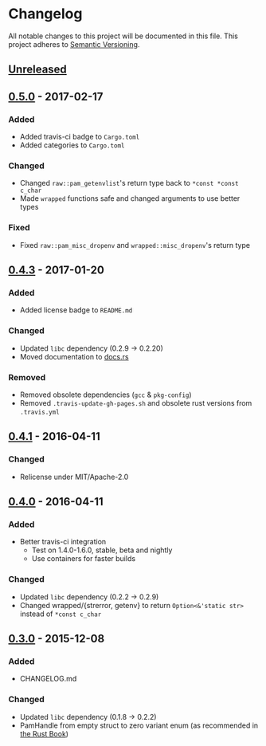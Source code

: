 # Changelog
All notable changes to this project will be documented in this file.
This project adheres to [Semantic Versioning](http://semver.org/).

<!--
### Added - for new features.
### Changed - for changes in existing functionality.
### Deprecated - for once-stable features removed in upcoming releases.
### Removed - for deprecated features removed in this release.
### Fixed - for any bug fixes.
### Security - to invite users to upgrade in case of vulnerabilities.
-->

## [Unreleased]

## [0.5.0] - 2017-02-17
### Added
- Added travis-ci badge to `Cargo.toml`
- Added categories to `Cargo.toml`

### Changed
- Changed `raw::pam_getenvlist`'s return type back to `*const *const c_char`
- Made `wrapped` functions safe and changed arguments to use better types

### Fixed
- Fixed `raw::pam_misc_dropenv` and `wrapped::misc_dropenv`'s return type

## [0.4.3] - 2017-01-20
### Added
- Added license badge to `README.md`

### Changed
- Updated `libc` dependency (0.2.9 -> 0.2.20)
- Moved documentation to [docs.rs](https://docs.rs/pam-sys/)

### Removed
- Removed obsolete dependencies (`gcc` & `pkg-config`)
- Removed `.travis-update-gh-pages.sh` and obsolete rust versions from `.travis.yml`

## [0.4.1] - 2016-04-11
### Changed
- Relicense under MIT/Apache-2.0

## [0.4.0] - 2016-04-11
### Added
- Better travis-ci integration
    - Test on 1.4.0-1.6.0, stable, beta and nightly
    - Use containers for faster builds

### Changed
- Updated `libc` dependency (0.2.2 -> 0.2.9)
- Changed wrapped/{strerror, getenv} to return `Option<&'static str>` instead of `*const c_char`

## [0.3.0] - 2015-12-08
### Added
- CHANGELOG.md

### Changed
- Updated `libc` dependency (0.1.8 -> 0.2.2)
- PamHandle from empty struct to zero variant enum (as recommended in [the Rust Book](https://doc.rust-lang.org/nightly/book/ffi.html#representing-opaque-structs))


[Unreleased]: https://github.com/1wilkens/pam-sys/compare/v0.5.0...HEAD
[0.5.0]: https://github.com/1wilkens/pam-sys/compare/v0.4.3...v0.5.0
[0.4.3]: https://github.com/1wilkens/pam-sys/compare/v0.4.1...v0.4.3
[0.4.1]: https://github.com/1wilkens/pam-sys/compare/v0.4.0...v0.4.1
[0.4.0]: https://github.com/1wilkens/pam-sys/compare/v0.3.0...v0.4.0
[0.3.0]: https://github.com/1wilkens/pam-sys/compare/f051f14b76ad1e06be1832604e0ca570743460ac...v0.3.0
